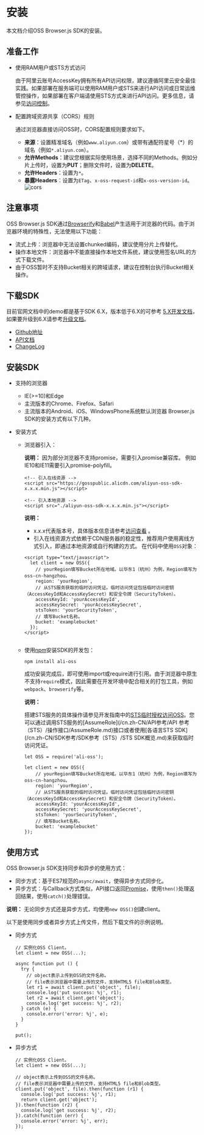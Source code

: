 # 安装

本文档介绍OSS Browser.js SDK的安装。

## 准备工作

-   使用RAM用户或STS方式访问

    由于阿里云账号AccessKey拥有所有API访问权限，建议遵循阿里云安全最佳实践。如果部署在服务端可以使用RAM用户或STS来进行API访问或日常运维管控操作，如果部署在客户端请使用STS方式来进行API访问。更多信息，请参见[访问控制](/cn.zh-CN/开发指南/数据安全/访问控制/访问控制概述.md)。

-   配置跨域资源共享（CORS）规则

    通过浏览器直接访问OSS时，CORS配置规则要求如下。

    -   **来源**：设置精准域名（例如`www.aliyun.com`）或带有通配符星号（\*）的域名（例如`*.aliyun.com`）。
    -   **允许Methods**：建议您根据实际使用场景，选择不同的Methods。例如分片上传时，设置为**PUT**；删除文件时，设置为**DELETE**。
    -   **允许Headers**：设置为`*`。
    -   **暴露Headers**：设置为`ETag`、`x-oss-request-id`和`x-oss-version-id`。
    ![cors](https://static-aliyun-doc.oss-accelerate.aliyuncs.com/assets/img/zh-CN/4199561161/p232679.jpg)


## 注意事项

OSS Browser.js SDK通过[Browserify](http://browserify.org/)和[Babel](https://babeljs.io/)产生适用于浏览器的代码。由于浏览器环境的特殊性，无法使用以下功能：

-   流式上传：浏览器中无法设置chunked编码，建议使用分片上传替代。
-   操作本地文件：浏览器中不能直接操作本地文件系统，建议使用签名URL的方式下载文件。
-   由于OSS暂时不支持Bucket相关的跨域请求，建议在控制台执行Bucket相关操作。

## 下载SDK

目前官网文档中的demo都是基于SDK 6.X，版本低于6.X的可参考 [5.X开发文档](https://github.com/ali-sdk/ali-oss/blob/5.x/README.md)，如果要升级到6.X请参考[升级文档](/cn.zh-CN/产品简介/什么是对象存储OSS.md)。

-   [Github地址](https://github.com/ali-sdk/ali-oss)
-   [API文档](https://github.com/ali-sdk/ali-oss#summary)
-   [ChangeLog](https://github.com/ali-sdk/ali-oss/blob/master/CHANGELOG.md)

## 安装SDK

-   支持的浏览器

    -   IE\(\>=10\)和Edge
    -   主流版本的Chrome、Firefox、Safari
    -   主流版本的Android、iOS、WindowsPhone系统默认浏览器
    Browser.js SDK的安装方式有以下几种。

-   安装方式
    -   浏览器引入：

        **说明：** 因为部分浏览器不支持promise，需要引入promise兼容库。 例如IE10和IE11需要引入promise-polyfill。

        ```
        <!-- 引入在线资源 -->
        <script src="https://gosspublic.alicdn.com/aliyun-oss-sdk-x.x.x.min.js"></script>                           
        ```

        ```
        <!-- 引入本地资源 -->
        <script src="./aliyun-oss-sdk-x.x.x.min.js"></script>                           
        ```

        **说明：**

        -   x.x.x代表版本号，具体版本信息请参考[访问查看](https://github.com/ali-sdk/ali-oss) 。
        -   引入在线资源方式依赖于CDN服务器的稳定性，推荐用户使用离线方式引入，即通过本地资源或自行构建的方式。
        在代码中使用`OSS`对象：

        ```
        <script type="text/javascript">
          let client = new OSS({
            // yourRegion填写Bucket所在地域。以华东1（杭州）为例，Region填写为oss-cn-hangzhou。
            region: 'yourRegion',
            // 从STS服务获取的临时访问凭证。临时访问凭证包括临时访问密钥（AccessKeyId和AccessKeySecret）和安全令牌（SecurityToken）。
            accessKeyId: 'yourAccessKeyId',
            accessKeySecret: 'yourAccessKeySecret',
            stsToken: 'yourSecurityToken',
            // 填写Bucket名称。
            bucket: 'examplebucket'
          });
        </script>
                                    
        ```

    -   使用[npm](https://www.npmjs.com/)安装SDK的开发包：

        ```
        npm install ali-oss                           
        ```

        成功安装完成后，即可使用import或require进行引用。由于浏览器中原生不支持`require`模式，因此需要在开发环境中配合相关的打包工具，例如`webpack`、`browserify`等。

        **说明：**

        搭建STS服务的具体操作请参见开发指南中的[STS临时授权访问OSS](/cn.zh-CN/开发指南/数据安全/访问控制/STS临时授权访问OSS.md)。您可以通过调用STS服务的[AssumeRole](/cn.zh-CN/API参考/API 参考（STS）/操作接口/AssumeRole.md)接口或者使用[各语言STS SDK](/cn.zh-CN/SDK参考/SDK参考（STS）/STS SDK概览.md)来获取临时访问凭证。

        ```
        let OSS = require('ali-oss');
        
        let client = new OSS({
            // yourRegion填写Bucket所在地域。以华东1（杭州）为例，Region填写为oss-cn-hangzhou。
            region: 'yourRegion',
            // 从STS服务获取的临时访问凭证。临时访问凭证包括临时访问密钥（AccessKeyId和AccessKeySecret）和安全令牌（SecurityToken）。
            accessKeyId: 'yourAccessKeyId',
            accessKeySecret: 'yourAccessKeySecret',
            stsToken: 'yourSecurityToken',
            // 填写Bucket名称。
            bucket: 'examplebucket'
        });
        ```


## 使用方式

OSS Browser.js SDK支持同步和异步的使用方式：

-   同步方式：基于ES7规范的`async/await`，使得异步方式同步化。
-   异步方式：与Callback方式类似，API接口返回[Promise](https://developer.mozilla.org/en/docs/Web/JavaScript/Reference/Global_Objects/Promise)，使用`then()`处理返回结果，使用`catch()`处理错误。

**说明：** 无论同步方式还是异步方式，均使用`new OSS()`创建client。

以下是使用同步或者异步方式上传文件，然后下载文件的示例说明。

-   同步方式

    ```
    // 实例化OSS Client。
    let client = new OSS(...);
    
    async function put () {
      try {
        // object表示上传到OSS的文件名称。
        // file表示浏览器中需要上传的文件，支持HTML5 file和Blob类型。
        let r1 = await client.put('object', file);
        console.log('put success: %j', r1);
        let r2 = await client.get('object');
        console.log('get success: %j', r2);
      } catch (e) {
        console.error('error: %j', e);
      }
    }
    
    put();                    
    ```

-   异步方式

    ```
    // 实例化OSS Client。
    let client = new OSS(...);
    
    // object表示上传到OSS的文件名称。
    // file表示浏览器中需要上传的文件，支持HTML5 file和Blob类型。
    client.put('object', file).then(function (r1) {
      console.log('put success: %j', r1);
      return client.get('object');
    }).then(function (r2) {
      console.log('get success: %j', r2);
    }).catch(function (err) {
      console.error('error: %j', err);
    });                    
    ```



